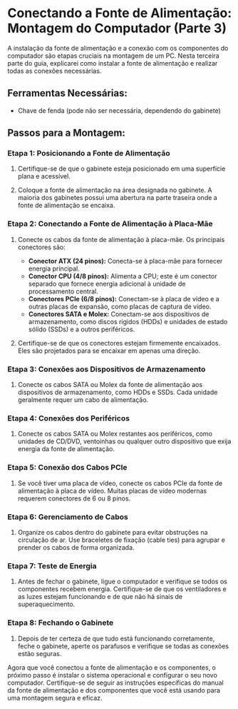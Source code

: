 # Conectando a Fonte de Alimentação: Montagem do Computador (Parte 3)
A instalação da fonte de alimentação e a conexão com os componentes do computador são etapas cruciais na montagem de um PC. Nesta terceira parte do guia, explicarei como instalar a fonte de alimentação e realizar todas as conexões necessárias.

## Ferramentas Necessárias:
- Chave de fenda (pode não ser necessária, dependendo do gabinete)

## Passos para a Montagem:
### Etapa 1: Posicionando a Fonte de Alimentação
1. Certifique-se de que o gabinete esteja posicionado em uma superfície plana e acessível.

2. Coloque a fonte de alimentação na área designada no gabinete. A maioria dos gabinetes possui uma abertura na parte traseira onde a fonte de alimentação se encaixa.

### Etapa 2: Conectando a Fonte de Alimentação à Placa-Mãe
1. Conecte os cabos da fonte de alimentação à placa-mãe. Os principais conectores são:
   - **Conector ATX (24 pinos):** Conecta-se à placa-mãe para fornecer energia principal.
   - **Conector CPU (4/8 pinos):** Alimenta a CPU; este é um conector separado que fornece energia adicional à unidade de processamento central.
   - **Conectores PCIe (6/8 pinos):** Conectam-se à placa de vídeo e a outras placas de expansão, como placas de captura de vídeo.
   - **Conectores SATA e Molex:** Conectam-se aos dispositivos de armazenamento, como discos rígidos (HDDs) e unidades de estado sólido (SSDs) e a outros periféricos.

2. Certifique-se de que os conectores estejam firmemente encaixados. Eles são projetados para se encaixar em apenas uma direção.

### Etapa 3: Conexões aos Dispositivos de Armazenamento
1. Conecte os cabos SATA ou Molex da fonte de alimentação aos dispositivos de armazenamento, como HDDs e SSDs. Cada unidade geralmente requer um cabo de alimentação.

### Etapa 4: Conexões dos Periféricos
1. Conecte os cabos SATA ou Molex restantes aos periféricos, como unidades de CD/DVD, ventoinhas ou qualquer outro dispositivo que exija energia da fonte de alimentação.

### Etapa 5: Conexão dos Cabos PCIe
1. Se você tiver uma placa de vídeo, conecte os cabos PCIe da fonte de alimentação à placa de vídeo. Muitas placas de vídeo modernas requerem conectores de 6 ou 8 pinos.

### Etapa 6: Gerenciamento de Cabos
1. Organize os cabos dentro do gabinete para evitar obstruções na circulação de ar. Use braceletes de fixação (cable ties) para agrupar e prender os cabos de forma organizada.

### Etapa 7: Teste de Energia
1. Antes de fechar o gabinete, ligue o computador e verifique se todos os componentes recebem energia. Certifique-se de que os ventiladores e as luzes estejam funcionando e de que não há sinais de superaquecimento.

### Etapa 8: Fechando o Gabinete
1. Depois de ter certeza de que tudo está funcionando corretamente, feche o gabinete, aperte os parafusos e verifique se todas as conexões estão seguras.

Agora que você conectou a fonte de alimentação e os componentes, o próximo passo é instalar o sistema operacional e configurar o seu novo computador. Certifique-se de seguir as instruções específicas do manual da fonte de alimentação e dos componentes que você está usando para uma montagem segura e eficaz.